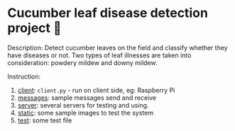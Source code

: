 # Cucumber leaf disease detection project :cucumber:

Description: Detect cucumber leaves on the field and classify whether they have diseases or not. Two types of leaf illnesses are taken into consideration: powdery mildew and downy mildew. 

Instruction:

1. [client](client): `client.py` - run on client side, eg: Raspberry Pi
2. [messages](messages): sample messages send and receive 
3. [server](server): several servers for testing and using. 
4. [static](static): some sample images to test the system
5. [test](test): some test file 
